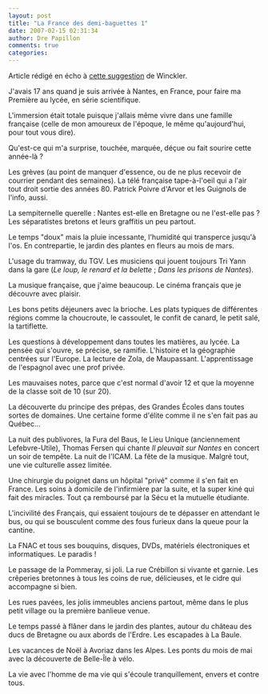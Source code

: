 ```yaml
---
layout: post
title: "La France des demi-baguettes 1"
date: 2007-02-15 02:31:34
author: Dre Papillon
comments: true
categories: 
---
```



Article rédigé en écho à [cette suggestion](http://martinwinckler.com/article.php3?id_article=858) de Winckler.

J'avais 17 ans quand je suis arrivée à Nantes, en France, pour faire ma Première au lycée, en série scientifique.

L'immersion était totale puisque j'allais même vivre dans une famille française (celle de mon amoureux de l'époque, le même qu'aujourd'hui, pour tout vous dire).

Qu'est-ce qui m'a surprise, touchée, marquée, déçue ou fait sourire cette année-là ?

Les grèves (au point de manquer d'essence, ou de ne plus recevoir de courrier pendant des semaines). La télé française tape-à-l'oeil qui a l'air tout droit sortie des années 80. Patrick Poivre d'Arvor et les Guignols de l'info, aussi.

La sempiternelle querelle : Nantes est-elle en Bretagne ou ne l'est-elle pas ? Les séparatistes bretons et leurs graffitis un peu partout.

Le temps "doux" mais la pluie incessante, l'humidité qui transperce jusqu'à l'os. En contrepartie, le jardin des plantes en fleurs au mois de mars.

L'usage du tramway, du TGV. Les musiciens qui jouent toujours Tri Yann dans la gare (*Le loup, le renard et la belette* ; *Dans les prisons de Nantes*).

La musique française, que j'aime beaucoup. Le cinéma français que je découvre avec plaisir.

Les bons petits déjeuners avec la brioche. Les plats typiques de différentes régions comme la choucroute, le cassoulet, le confit de canard, le petit salé, la tartiflette.

Les questions à développement dans toutes les matières, au lycée. La pensée qui s'ouvre, se précise, se ramifie. L'histoire et la géographie centrées sur l'Europe. La lecture de Zola, de Maupassant. L'apprentissage de l'espagnol avec une prof privée.

Les mauvaises notes, parce que c'est normal d'avoir 12 et que la moyenne de la classe soit de 10 (sur 20).

La découverte du principe des prépas, des Grandes Écoles dans toutes sortes de domaines. Une certaine forme d'élite comme il ne s'en fait pas au Québec...

La nuit des publivores, la Fura del Baus, le Lieu Unique (anciennement Lefebvre-Utile), Thomas Fersen qui chante *Il pleuvait sur Nantes* en concert un soir de tempête. La nuit de l'ICAM. La fête de la musique. Malgré tout, une vie culturelle assez limitée.

Une chirurgie du poignet dans un hôpital "privé" comme il s'en fait en France. Les soins à domicile de l'infirmière par la suite, et la super kiné qui fait des miracles. Tout ça remboursé par la Sécu et la mutuelle étudiante.

L'incivilité des Français, qui essaient toujours de te dépasser en attendant le bus, ou qui se bousculent comme des fous furieux dans la queue pour la cantine.

La FNAC et tous ses bouquins, disques, DVDs, matériels électroniques et informatiques. Le paradis !

Le passage de la Pommeray, si joli. La rue Crébillon si vivante et garnie. Les crêperies bretonnes à tous les coins de rue, délicieuses, et le cidre qui accompagne si bien.

Les rues pavées, les jolis immeubles anciens partout, même dans le plus petit village ou la première banlieue venue.

Le temps passé à flâner dans le jardin des plantes, autour du château des ducs de Bretagne ou aux abords de l'Erdre. Les escapades à La Baule.

Les vacances de Noël à Avoriaz dans les Alpes. Les ponts du mois de mai avec la découverte de Belle-Île à vélo.

La vie avec l'homme de ma vie qui s'écoule tranquillement, envers et contre tous.